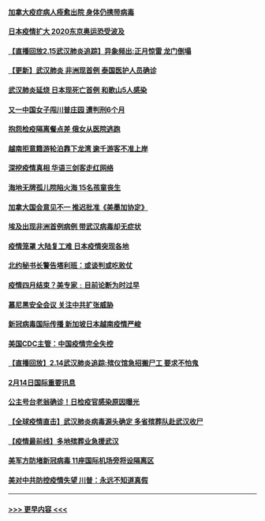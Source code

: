 #### [加拿大疫症病人痊愈出院 身体仍携带病毒](../pages/prog202/a102778061.md?t=02160511) 
#### [日本疫情扩大 2020东京奥运恐受波及](../pages/prog202/a102778049.md?t=02160511) 
#### [【直播回放2.15武汉肺炎追踪】异象频出:正月惊雷 龙门倒塌](../pages/prog202/a102777974.md?t=02160511) 
#### [【更新】武汉肺炎 非洲现首例 泰国医护人员确诊](../pages/prog202/a102770740.md?t=02160511) 
#### [武汉肺炎延烧 日本现死亡首例 和歌山5人感染](../pages/prog202/a102777815.md?t=02160511) 
#### [又一中国女子闯川普庄园 遭判刑6个月](../pages/prog202/a102777673.md?t=02160511) 
#### [抱怨检疫隔离餐点差 俄女从医院逃跑](../pages/prog202/a102777667.md?t=02160511) 
#### [越南拒意籍游轮泊靠下龙湾 逾千游客不准上岸](../pages/prog202/a102777646.md?t=02160511) 
#### [深挖疫情真相 华语三剑客走红网络](../pages/prog202/a102777624.md?t=02160511) 
#### [海地无牌孤儿院陷火海 15名孩童丧生](../pages/prog202/a102777620.md?t=02160511) 
#### [加拿大国会意见不一 推迟批准《美墨加协定》](../pages/prog202/a102777575.md?t=02160511) 
#### [埃及出现非洲首例病例 带武汉病毒却无症状](../pages/prog202/a102777559.md?t=02160511) 
#### [疫情笼罩 大陆复工难 日本疫情突现各地](../pages/prog202/a102777455.md?t=02160511) 
#### [北约秘书长警告塔利班：或谈判或吃败仗](../pages/prog202/a102777442.md?t=02160511) 
#### [疫情四月结束？美专家﹕目前论断为时过早](../pages/prog202/a102777248.md?t=02160511) 
#### [慕尼黑安全会议 关注中共扩张威胁](../pages/prog202/a102777254.md?t=02160511) 
#### [新冠病毒国际传播 新加坡日本越南疫情严峻](../pages/prog202/a102777245.md?t=02160511) 
#### [美国CDC主管：中国疫情完全失控](../pages/prog202/a102777236.md?t=02160511) 
#### [【直播回放】2.14武汉肺炎追踪:殡仪馆急招搬尸工 要求不怕鬼](../pages/prog202/a102777141.md?t=02160511) 
#### [2月14日国际重要讯息](../pages/prog202/a102777073.md?t=02160511) 
#### [公主号台老翁确诊！日检疫官感染原因曝光](../pages/prog202/a102777075.md?t=02160511) 
#### [【全球疫情直击】武汉肺炎病毒源头确定 多省殡葬队赴武汉收尸](../pages/prog202/a102777026.md?t=02160511) 
#### [【疫情最前线】多地殡葬业急援武汉](../pages/prog202/a102776986.md?t=02160511) 
#### [美军方防堵新冠病毒 11座国际机场旁将设隔离区](../pages/prog202/a102776870.md?t=02160511) 
#### [美对中共防控疫情失望 川普：永远不知道真假](../pages/prog202/a102776836.md?t=02160511) 

----
#### [ >>> 更早内容 <<< ](../indexes/prog202-earlier.md)
